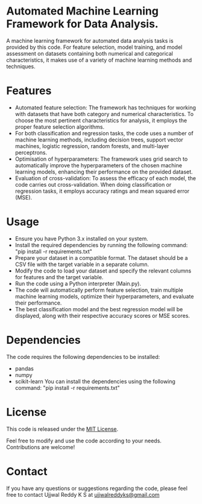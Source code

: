 # Automated Machine Learning Framework for Data Analysis.
A machine learning framework for automated data analysis tasks is provided by this code. For feature selection, model training, and model assessment on datasets containing both numerical and categorical characteristics, it makes use of a variety of machine learning methods and techniques.

# Features
* Automated feature selection: The framework has techniques for working with datasets that have both category and numerical characteristics. To choose the most pertinent characteristics for analysis, it employs the proper feature selection algorithms.
* For both classification and regression tasks, the code uses a number of machine learning methods, including decision trees, support vector machines, logistic regression, random forests, and multi-layer perceptrons.
* Optimisation of hyperparameters: The framework uses grid search to automatically improve the hyperparameters of the chosen machine learning models, enhancing their performance on the provided dataset.
* Evaluation of cross-validation: To assess the efficacy of each model, the code carries out cross-validation. When doing classification or regression tasks, it employs accuracy ratings and mean squared error (MSE).

# Usage
* Ensure you have Python 3.x installed on your system.
* Install the required dependencies by running the following command: "pip install -r requirements.txt"
* Prepare your dataset in a compatible format. The dataset should be a CSV file with the target variable in a separate column.
* Modify the code to load your dataset and specify the relevant columns for features and the target variable.
* Run the code using a Python interpreter (Main.py).
* The code will automatically perform feature selection, train multiple machine learning models, optimize their hyperparameters, and evaluate their performance.
* The best classification model and the best regression model will be displayed, along with their respective accuracy scores or MSE scores.

# Dependencies
The code requires the following dependencies to be installed:
* pandas
* numpy
* scikit-learn
You can install the dependencies using the following command: "pip install -r requirements.txt"

# License
This code is released under the [MIT License](LICENSE).

Feel free to modify and use the code according to your needs. Contributions are welcome!

# Contact
If you have any questions or suggestions regarding the code, please feel free to contact Ujjwal Reddy K S at ujjwalreddyks@gmail.com

